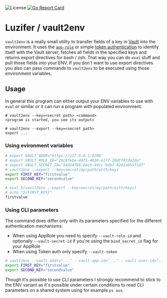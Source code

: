 ![License](https://badges.fyi/github/license/Luzifer/vault2env)
[![Go Report Card](https://goreportcard.com/badge/github.com/Luzifer/vault2env)](https://goreportcard.com/report/github.com/Luzifer/vault2env)

# Luzifer / vault2env

`vault2env` is a really small utility to transfer fields of a key in [Vault](https://www.vaultproject.io/) into the environment. It uses the [`app-role`](https://www.vaultproject.io/docs/auth/approle.html) or simple [token authentication](https://www.vaultproject.io/docs/auth/token.html) to identify itself with the Vault server, fetches all fields in the specified keys and returns export directives for bash / zsh. That way you can do `eval` stuff and pull those fields into your ENV. If you don't want to use export directives you also can pass commands to `vault2env` to be executed using those environment variables.

## Usage

In general this program can either output your ENV variables to use with `eval` or similar or it can run a program with populated environment.

```
# vault2env --key=<secret path> <command>
<program is started, you see its output>

# vault2env --export --key=<secret path>
export ...
```

### Using evironment variables  
```bash
# export VAULT_ADDR="https://127.0.0.1:8200"
# export VAULT_ROLE_ID="29c8febe-49f5-4620-a177-20dff0fda2da"
# export VAULT_SECRET_ID="54d24f66-6ecb-4dcc-bdb7-0241a955f1df"
# vault2env --export --key=secret/my/path/with/keys
export FIRST_KEY="firstvalue"
export SECOND_KEY="secondvalue"

# eval $(vault2env --export --key=secret/my/path/with/keys)
# echo "${FIRST_KEY}"
firstvalue
```

### Using CLI parameters  

The command does differ only with its parameters specified for the different authentication mechanisms:

- When using AppRole you need to specify `--vault-role-id` and optionally `--vault-secret-id` if you're using the `bind_secret_id` flag for your AppRole
- When using Token auth only specify `--vault-token`

```bash
# vault2env --vault-addr="..." --vault-app-id="..." --vault-user-id="..." --key=secret/my/path/with/keys
export FIRST_KEY="firstvalue"
export SECOND_KEY="secondvalue"
```

Though it's possible to use CLI parameters I strongly recommend to stick to the ENV variant as it's possible under certain conditions to read CLI parameters on a shared system using for example `ps aux`.

